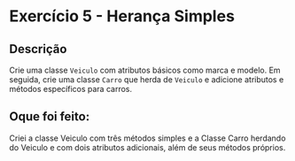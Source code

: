 # Exercício 5 - Herança Simples

## Descrição

Crie uma classe `Veiculo` com atributos básicos como marca e modelo. Em seguida, crie uma
classe `Carro` que herda de `Veiculo` e adicione atributos e métodos específicos para carros.

## Oque foi feito:

Criei a classe Veiculo com três métodos simples e a Classe Carro herdando do Veiculo e com dois atributos adicionais, 
além de seus métodos próprios.